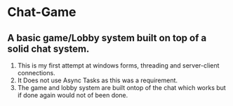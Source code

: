 # Chat-Game
A basic game/Lobby system built on top of a solid chat system.
------
1. This is my first attempt at windows forms, threading and server-client connections.
2. It Does not use Async Tasks as this was a requirement.
3. The game and lobby system are built ontop of the chat which works but if done again would not of been done.



